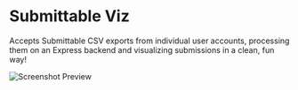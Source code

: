 # Submittable Viz

Accepts Submittable CSV exports from individual user accounts, processing them on an Express backend and visualizing submissions in a clean, fun way!

![Screenshot Preview](https://gdurl.com/fT2Wo)
